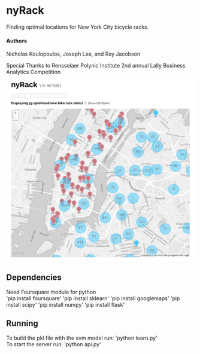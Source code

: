 # nyRack
Finding optimal locations for New York City bicycle racks.

#### Authors   
Nicholas Koulopoulos, Joseph Lee, and Ray Jacobson   

Special Thanks to Rensselaer Polynic Institute 2nd annual Lally Business Analytics Competition 

![Screenshot of nyRack](https://github.com/nickkoul/nyRack/blob/master/docs/nyRack.png)

## Dependencies
Need Foursquare module for python  
'pip install foursquare'
'pip install sklearn'
'pip install googlemaps'
'pip install scipy'
'pip install numpy'
'pip install flask'

## Running
To build the pkl file with the svm model run: 'python learn.py'   
To start the server run: 'python api.py'
